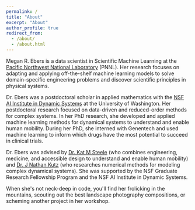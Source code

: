 ```yaml
---
permalink: /
title: "About"
excerpt: "About"
author_profile: true
redirect_from: 
  - /about/
  - /about.html
---
```


Megan R. Ebers is a data scientist in Scientific Machine Learning at the [Pacific Northwest National Laboratory](https://www.pnnl.gov/) (PNNL). Her research focuses on adapting and applying off-the-shelf machine learning models to solve domain-specific engineering problems and discover scientific principles in physical systems.

Dr. Ebers was a postdoctoral scholar in applied mathematics with the [NSF AI Institute in Dynamic Systems](https://dynamicsai.org/) at the University of Washington. Her postdoctoral research focused on data-driven and reduced-order methods for complex systems. In her PhD research, she developed and applied machine learning methods for dynamical systems to understand and enable human mobility. During her PhD, she interned with Genentech and used machine learning to inform which drugs have the most potential to succeed in clinical trials. 

Dr. Ebers was advised by [Dr. Kat M Steele](https://steelelab.me.uw.edu/) (who combines engineering, medicine, and accessible design to understand and enable human mobility) and [Dr. J Nathan Kutz](https://faculty.washington.edu/kutz/) (who researches numerical methods for modeling complex dynamical systems). She was supported by the NSF Graduate Research Fellowship Program and the NSF AI Institute in Dynamic Systems.

When she's not neck-deep in code, you'll find her frolicking in the mountains, scouting out the best landscape photography compositions, or scheming another project in her workshop. 
